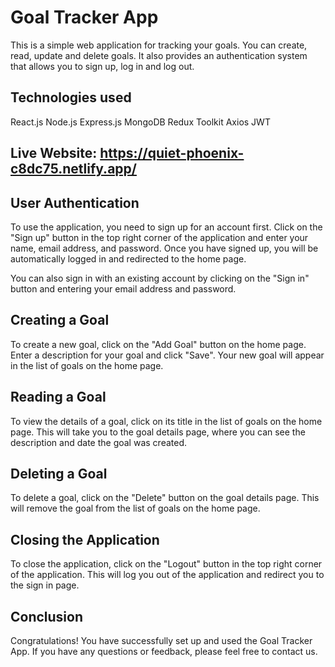 # Goal Tracker App

This is a simple web application for tracking your goals. You can create, read, update and delete goals. It also provides an authentication system that allows you to sign up, log in and log out.

## Technologies used

React.js
Node.js
Express.js
MongoDB
Redux Toolkit
Axios
JWT

## Live Website: https://quiet-phoenix-c8dc75.netlify.app/

## User Authentication

To use the application, you need to sign up for an account first. Click on the "Sign up" button in the top right corner of the application and enter your name, email address, and password. Once you have signed up, you will be automatically logged in and redirected to the home page.

You can also sign in with an existing account by clicking on the "Sign in" button and entering your email address and password.

## Creating a Goal

To create a new goal, click on the "Add Goal" button on the home page. Enter a description for your goal and click "Save". Your new goal will appear in the list of goals on the home page.

## Reading a Goal

To view the details of a goal, click on its title in the list of goals on the home page. This will take you to the goal details page, where you can see the description and date the goal was created.

## Deleting a Goal

To delete a goal, click on the "Delete" button on the goal details page. This will remove the goal from the list of goals on the home page.

## Closing the Application

To close the application, click on the "Logout" button in the top right corner of the application. This will log you out of the application and redirect you to the sign in page.

## Conclusion

Congratulations! You have successfully set up and used the Goal Tracker App. If you have any questions or feedback, please feel free to contact us.
